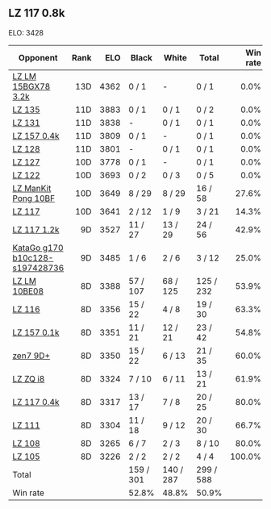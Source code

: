 ## LZ 117 0.8k ##

ELO: 3428

Opponent | Rank | ELO | Black | White | Total | Win rate
---------|-----:|----:|-------|-------|-------|-------:
[LZ LM 15BGX78 3.2k](LZ%20LM%2015BGX78%203.2k.md) | 13D | 4362 | 0 / 1 | - | 0 / 1 | 0.0%
[LZ 135](LZ%20135.md) | 11D | 3883 | 0 / 1 | 0 / 1 | 0 / 2 | 0.0%
[LZ 131](LZ%20131.md) | 11D | 3838 | - | 0 / 1 | 0 / 1 | 0.0%
[LZ 157 0.4k](LZ%20157%200.4k.md) | 11D | 3809 | 0 / 1 | - | 0 / 1 | 0.0%
[LZ 128](LZ%20128.md) | 11D | 3801 | - | 0 / 1 | 0 / 1 | 0.0%
[LZ 127](LZ%20127.md) | 10D | 3778 | 0 / 1 | - | 0 / 1 | 0.0%
[LZ 122](LZ%20122.md) | 10D | 3693 | 0 / 2 | 0 / 3 | 0 / 5 | 0.0%
[LZ ManKit Pong 10BF](LZ%20ManKit%20Pong%2010BF.md) | 10D | 3649 | 8 / 29 | 8 / 29 | 16 / 58 | 27.6%
[LZ 117](LZ%20117.md) | 10D | 3641 | 2 / 12 | 1 / 9 | 3 / 21 | 14.3%
[LZ 117 1.2k](LZ%20117%201.2k.md) | 9D | 3527 | 11 / 27 | 13 / 29 | 24 / 56 | 42.9%
[KataGo g170 b10c128-s197428736](KataGo%20g170%20b10c128-s197428736.md) | 9D | 3485 | 1 / 6 | 2 / 6 | 3 / 12 | 25.0%
[LZ LM 10BE08](LZ%20LM%2010BE08.md) | 8D | 3388 | 57 / 107 | 68 / 125 | 125 / 232 | 53.9%
[LZ 116](LZ%20116.md) | 8D | 3356 | 15 / 22 | 4 / 8 | 19 / 30 | 63.3%
[LZ 157 0.1k](LZ%20157%200.1k.md) | 8D | 3351 | 11 / 21 | 12 / 21 | 23 / 42 | 54.8%
[zen7 9D+](zen7%209D+.md) | 8D | 3350 | 15 / 22 | 6 / 13 | 21 / 35 | 60.0%
[LZ ZQ i8](LZ%20ZQ%20i8.md) | 8D | 3324 | 7 / 10 | 6 / 11 | 13 / 21 | 61.9%
[LZ 117 0.4k](LZ%20117%200.4k.md) | 8D | 3317 | 13 / 17 | 7 / 8 | 20 / 25 | 80.0%
[LZ 111](LZ%20111.md) | 8D | 3304 | 11 / 18 | 9 / 12 | 20 / 30 | 66.7%
[LZ 108](LZ%20108.md) | 8D | 3265 | 6 / 7 | 2 / 3 | 8 / 10 | 80.0%
[LZ 105](LZ%20105.md) | 8D | 3226 | 2 / 2 | 2 / 2 | 4 / 4 | 100.0%
Total | | | 159 / 301 | 140 / 287 | 299 / 588 | 
Win rate| | | 52.8% | 48.8% | 50.9% | 
